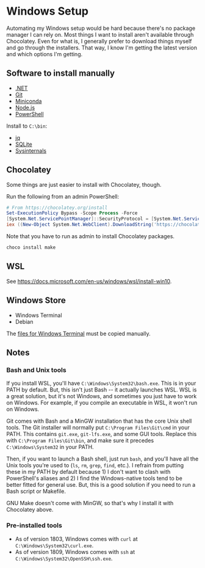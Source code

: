 # Windows Setup

Automating my Windows setup would be hard because there's no package manager I can rely on.
Most things I want to install aren't available through Chocolatey.
Even for what is, I generally prefer to download things myself and go through the installers.
That way, I know I'm getting the latest version and which options I'm getting.

## Software to install manually

- [.NET](https://dotnet.microsoft.com/download)
- [Git](https://git-scm.com/download/win)
- [Miniconda](https://docs.conda.io/en/latest/miniconda.html)
- [Node.js](https://nodejs.org/en/download/)
- [PowerShell](../pwsh/)

Install to `C:\bin`:
- [jq](https://stedolan.github.io/jq/download/)
- [SQLite](https://www.sqlite.org/download.html)
- [Sysinternals](https://docs.microsoft.com/en-us/sysinternals/downloads/sysinternals-suite)

## Chocolatey

Some things are just easier to install with Chocolatey, though.

Run the following from an admin PowerShell:

```powershell
# From https://chocolatey.org/install
Set-ExecutionPolicy Bypass -Scope Process -Force
[System.Net.ServicePointManager]::SecurityProtocol = [System.Net.ServicePointManager]::SecurityProtocol -bor 3072
iex ((New-Object System.Net.WebClient).DownloadString('https://chocolatey.org/install.ps1'))
```

Note that you have to run as admin to install Chocolatey packages.

```powershell
choco install make
```

## WSL
See https://docs.microsoft.com/en-us/windows/wsl/install-win10.

## Windows Store
- Windows Terminal
- Debian

The [files for Windows Terminal](terminal/) must be copied manually.

## Notes

### Bash and Unix tools

If you install WSL, you'll have `C:\Windows\System32\bash.exe`.
This is in your PATH by default.
But, this isn't just Bash -- it actually launches WSL.
WSL is a great solution, but it's not Windows, and sometimes you just have to work on Windows.
For example, if you compile an executable in WSL, it won't run on Windows.

Git comes with Bash and a MinGW installation that has the core Unix shell tools.
The Git installer will normally put `C:\Program Files\Git\cmd` in your PATH.
This contains `git.exe`, `git-lfs.exe`, and some GUI tools.
Replace this with `C:\Program Files\Git\bin`, and make sure it precedes `C:\Windows\System32` in your PATH.

Then, if you want to launch a Bash shell, just run `bash`, and you'll have all the Unix tools you're used to (`ls`, `rm`, `grep`, `find`, etc.).
I refrain from putting these in my PATH by default because 1) I don't want to clash with PowerShell's aliases and 2) I find the Windows-native tools tend to be better fitted for general use.
But, this is a good solution if you need to run a Bash script or Makefile.

GNU Make doesn't come with MinGW, so that's why I install it with Chocolatey above.

### Pre-installed tools

- As of version 1803, Windows comes with `curl` at `C:\Windows\System32\curl.exe`.
- As of version 1809, Windows comes with `ssh` at `C:\Windows\System32\OpenSSH\ssh.exe`.